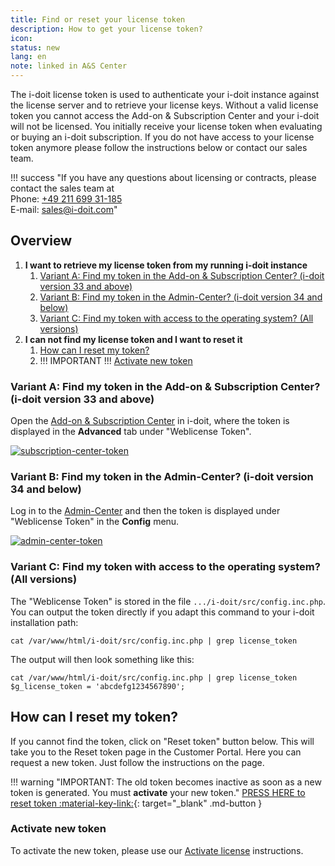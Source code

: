 ```yaml
---
title: Find or reset your license token
description: How to get your license token?
icon:
status: new
lang: en
note: linked in A&S Center
---
```


The i-doit license token is used to authenticate your i-doit instance against the license server and to retrieve your license keys. Without a valid license token you cannot access the Add-on & Subscription Center and your i-doit will not be licensed. You initially receive your license token when evaluating or buying an i-doit subscription. If you do not have access to your license token anymore please follow the instructions below or contact our sales team.

!!! success "If you have any questions about licensing or contracts, please contact the sales team at <br>Phone: [+49 211 699 31-185](tel:+4921169931185) <br>E-mail: [sales@i-doit.com](mailto:sales@i-doit.com)"

## Overview

1. **I want to retrieve my license token from my running i-doit instance**
   1. [Variant A: Find my token in the Add-on & Subscription Center? (i-doit version 33 and above)](#variant-a-find-my-token-in-the-add-on--subscription-center-i-doit-version-33-and-above)
   2. [Variant B: Find my token in the Admin-Center? (i-doit version 34 and below)](#variant-b-find-my-token-in-the-admin-center-i-doit-version-34-and-below)
   3. [Variant C: Find my token with access to the operating system? (All versions)](#variant-c-find-my-token-with-access-to-the-operating-system-all-versions)
2. **I can not find my license token and I want to reset it**
   1. [How can I reset my token?](#how-can-i-reset-my-token)
   2. \!\!\! IMPORTANT \!\!\! [Activate new token](#activate-new-token)

### Variant A: Find my token in the Add-on & Subscription Center? (i-doit version 33 and above)

Open the [Add-on & Subscription Center](add-on-and-subscription-center.md) in i-doit, where the token is displayed in the **Advanced** tab under "Weblicense Token".

[![subscription-center-token](../assets/images/en/system-administration/reset-token/addon-subscription-center.png)](../assets/images/en/system-administration/reset-token/addon-subscription-center.png)

### Variant B: Find my token in the Admin-Center? (i-doit version 34 and below)

Log in to the [Admin-Center](admin-center.md) and then the token is displayed under "Weblicense Token" in the **Config** menu.

[![admin-center-token](../assets/images/en/system-administration/reset-token//admin-center.png)](../assets/images/en/system-administration/reset-token//admin-center.png)

### Variant C: Find my token with access to the operating system? (All versions)

The "Weblicense Token" is stored in the file `.../i-doit/src/config.inc.php`. You can output the token directly if you adapt this command to your i-doit installation path:

```shell
cat /var/www/html/i-doit/src/config.inc.php | grep license_token
```

The output will then look something like this:

```shell
cat /var/www/html/i-doit/src/config.inc.php | grep license_token
$g_license_token = 'abcdefg1234567890';
```

## How can I reset my token?

If you cannot find the token, click on "Reset token" button below. This will take you to the Reset token page in the Customer Portal. Here you can request a new token. Just follow the instructions on the page.

!!! warning "IMPORTANT: The old token becomes inactive as soon as a new token is generated. You must **activate** your new token."
    [PRESS HERE to reset token :material-key-link:](https://center.i-doit.com/portal/reset-token){: target="_blank" .md-button }

### Activate new token

To activate the new token, please use our [Activate license](../maintenance-and-operation/activate-license.md) instructions.
